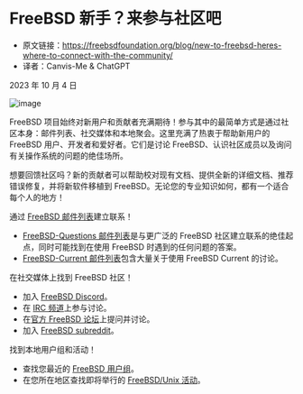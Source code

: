 # FreeBSD 新手？来参与社区吧

- 原文链接：<https://freebsdfoundation.org/blog/new-to-freebsd-heres-where-to-connect-with-the-community/>
- 译者：Canvis-Me & ChatGPT

2023 年 10 月 4 日

![image](https://github.com/Canvis-Me/Translated-articles/assets/55122738/e82be60e-4e71-4acd-a992-53987e5ee5e2)

FreeBSD 项目始终对新用户和贡献者充满期待！参与其中的最简单方式是通过社区本身：邮件列表、社交媒体和本地聚会。这里充满了热衷于帮助新用户的 FreeBSD 用户、开发者和爱好者。它们是讨论 FreeBSD、认识社区成员以及询问有关操作系统的问题的绝佳场所。

想要回馈社区吗？新的贡献者可以帮助校对现有文档、提供全新的详细文档、推荐错误修复，并将新软件移植到 FreeBSD。无论您的专业知识如何，都有一个适合每个人的地方！

通过 [FreeBSD 邮件列表](https://www.freebsd.org/community/mailinglists/)建立联系！

- [FreeBSD-Questions 邮件列表](https://lists.freebsd.org/subscription/freebsd-questions)是与更广泛的 FreeBSD 社区建立联系的绝佳起点，同时可能找到在使用 FreeBSD 时遇到的任何问题的答案。
- [FreeBSD-Current 邮件列表](https://lists.freebsd.org/subscription/freebsd-current)包含大量关于使用 FreeBSD Current 的讨论。

在社交媒体上找到 FreeBSD 社区！

- 加入 [FreeBSD Discord](https://discord.com/invite/n2wshsy)。
- 在 [IRC 频道](https://wiki.freebsd.org/IRC/)上参与讨论。
- 在[官方 FreeBSD 论坛](https://forums.freebsd.org/)上提问并讨论。
- 加入 [FreeBSD subreddit](https://www.reddit.com/r/freebsd/)。

找到本地用户组和活动！

- 查找您最近的 [FreeBSD 用户组](https://www.freebsd.org/usergroups/)。
- 在您所在地区查找即将举行的 [FreeBSD/Unix 活动](https://freebsdfoundation.org/our-work/events/)。
